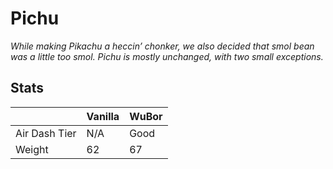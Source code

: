 # Pichu
*While making Pikachu a heccin’ chonker, we also decided that smol bean was a little too smol. Pichu is mostly unchanged, with two small exceptions.*

## Stats

<datatable>

|               | Vanilla | WuBor             |
|:------------- |:------- |:----------------- |
| Air Dash Tier | N/A     | <buff>Good</buff> |
| Weight        | 62      | <buff>67</buff>   |

</datatable>
